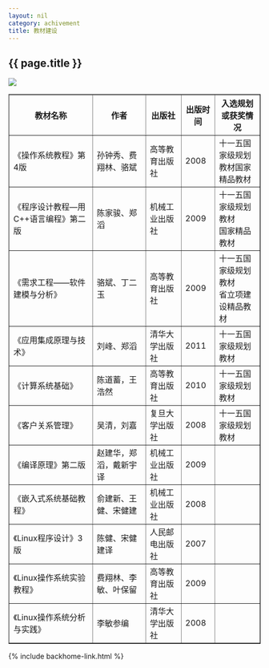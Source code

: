 ```yaml
---
layout: nil
category: achivement
title: 教材建设
---
```


## {{  page.title  }}

<a href="{{  site.baseurl  }}assets/achivement_textbooks.jpg" data-gal="lightbox" title="教材建设"><img src="{{  site.baseurl  }}assets/achivement_textbooks_thumb.jpg" class="aligncenter frame" /></a>

<table border="1" cellspacing="0" cellpadding="0">
  <tr>
    <th>教材名称</th>
    <th>作者</th>
    <th>出版社</th>
    <th>出版时间</th>
    <th>入选规划或获奖情况</th>
  </tr>
  <tr>
    <td>《操作系统教程》第4版</td>
    <td>孙钟秀、费翔林、骆斌</td>
    <td>高等教育出版社</td>
    <td>2008</td>
    <td>十一五国家级规划<br />
    教材国家精品教材</td>
  </tr>
  <tr>
    <td>《程序设计教程—用C++语言编程》第二版</td>
    <td>陈家骏、郑滔</td>
    <td>机械工业出版社</td>
    <td>2009</td>
    <td>十一五国家级规划教材<br />
    国家精品教材</td>
  </tr>
  <tr>
    <td>《需求工程——软件建模与分析》</td>
    <td>骆斌、丁二玉</td>
    <td>高等教育出版社</td>
    <td>2009</td>
    <td>十一五国家级规划教材 <br />
    省立项建设精品教材</td>
  </tr>
  <tr>
    <td>《应用集成原理与技术》</td>
    <td>刘峰、郑滔</td>
    <td>清华大学出版社</td>
    <td>2011</td>
    <td>十一五国家级规划教材</td>
  </tr>
  <tr>
    <td>《计算系统基础》</td>
    <td>陈道蓄，王浩然</td>
    <td>高等教育出版社</td>
    <td>2010</td>
    <td>十一五国家级规划教材</td>
  </tr>
  <tr>
    <td>《客户关系管理》</td>
    <td>吴清，刘嘉</td>
    <td>复旦大学出版社</td>
    <td>2008</td>
    <td>十一五国家级规划教材</td>
  </tr>
  <tr>
    <td>《编译原理》第二版</td>
    <td>赵建华，郑滔，戴新宇译</td>
    <td>机械工业出版社</td>
    <td>2009</td>
    <td>&nbsp;</td>
  </tr>
  <tr>
    <td>《嵌入式系统基础教程》</td>
    <td>俞建新、王健、宋健建</td>
    <td>机械工业出版社</td>
    <td>2008</td>
    <td>&nbsp;</td>
  </tr>
  <tr>
    <td>《Linux程序设计》3版</td>
    <td>陈健、宋健建译</td>
    <td>人民邮电出版社</td>
    <td>2007</td>
    <td>&nbsp;</td>
  </tr>
  <tr>
    <td>《Linux操作系统实验教程》</td>
    <td>费翔林、李敏、叶保留</td>
    <td>高等教育出版社</td>
    <td>2009</td>
    <td>&nbsp;</td>
  </tr>
  <tr>
    <td>《Linux操作系统分析与实践》</td>
    <td>李敏参编</td>
    <td>清华大学出版社</td>
    <td>2008</td>
    <td>&nbsp;</td>
  </tr>
</table>

{% include backhome-link.html %}